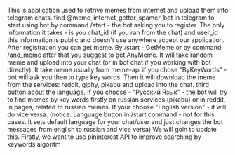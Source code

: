 This is application used to retrive memes from internet and upload them into telegram chats.
find @meme_internet_getter_spamer_bot in telegram to start using bot
by command /start - the bot asking you to register. The only information it takes - is you chat_id (if you ran from the chat) and user_id
this information is public and doesn't use anywhere accept our application.
After registration you can get meme. By /start - GetMeme
or by command /and_meme
after that you suggest to get AnyMeme. It will take random meme and upload into your chat (or in bot chat if you working with bot directly).
It take meme usually from meme-api
if you chose "ByKeyWords" - bot will ask you then to type key words. Then it will download the meme from the services: reddit, giphy, pikabu
and upload into the chat.
third button about the language. If you choose - "Русский Язык" - the bot will try to find memes by key words firstly on russian services (pikabu) or
in reddit, in pages, related to russian memes. If your choose "English version" - it will do vice versa. (notice. Language button in /start command - not 
for this cases. It sets default language for your chat/user and just changes the bot messages from english to russian and vice versa)
We will goin to update this. Firstly, we want to use pininterest API to improve searching by keywords algoritm
